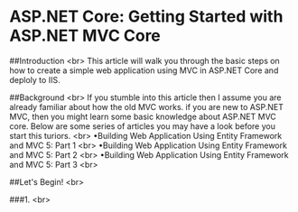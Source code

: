 ASP.NET Core: Getting Started with ASP.NET MVC Core
===

##Introduction \<br>
This article will walk you through the basic steps on how to create a simple web application using MVC in ASP.NET Core and deploly to IIS.

##Background \<br>
If you stumble into this article then I assume you are already familiar about how the old MVC works. if you are new to ASP.NET MVC, then you might learn some basic knowledge about ASP.NET MVC core. Below are some series of articles you may have a look before you start this turiors. \<br>
•Building Web Application Using Entity Framework and MVC 5: Part 1 \<br>
•Building Web Application Using Entity Framework and MVC 5: Part 2 \<br>
•Building Web Application Using Entity Framework and MVC 5: Part 3 \<br>

##Let's Begin! \<br>

###1.  \<br>
